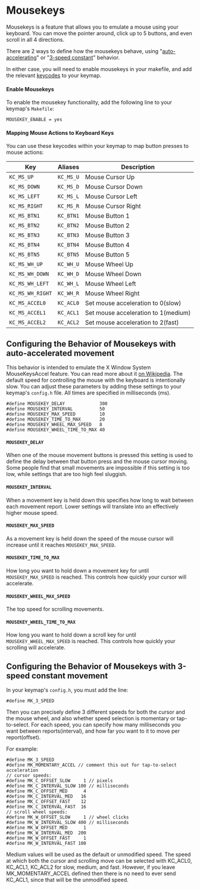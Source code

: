 # Mousekeys


Mousekeys is a feature that allows you to emulate a mouse using your keyboard. You can move the pointer around, click up to 5 buttons, and even scroll in all 4 directions.

There are 2 ways to define how the mousekeys behave, using "[auto-accelerating](#configuring-the-behavior-of-mousekeys-with-auto-accelerated-movement)" or "[3-speed constant](#configuring-the-behavior-of-mousekeys-with-3-speed-constant-movement)" behavior.

In either case, you will need to enable mousekeys in your makefile,
and add the relevant [keycodes](#mapping-mouse-actions-to-keyboard-keys) to your keymap.

#### Enable Mousekeys

To enable the mousekey functionality, add the following line to your keymap's `Makefile`:

```
MOUSEKEY_ENABLE = yes
```

#### Mapping Mouse Actions to Keyboard Keys

You can use these keycodes within your keymap to map button presses to mouse actions:

|Key             |Aliases  |Description                        |
|----------------|---------|-----------------------------------|
|`KC_MS_UP`      |`KC_MS_U`|Mouse Cursor Up                    |
|`KC_MS_DOWN`    |`KC_MS_D`|Mouse Cursor Down                  |
|`KC_MS_LEFT`    |`KC_MS_L`|Mouse Cursor Left                  |
|`KC_MS_RIGHT`   |`KC_MS_R`|Mouse Cursor Right                 |
|`KC_MS_BTN1`    |`KC_BTN1`|Mouse Button 1                     |
|`KC_MS_BTN2`    |`KC_BTN2`|Mouse Button 2                     |
|`KC_MS_BTN3`    |`KC_BTN3`|Mouse Button 3                     |
|`KC_MS_BTN4`    |`KC_BTN4`|Mouse Button 4                     |
|`KC_MS_BTN5`    |`KC_BTN5`|Mouse Button 5                     |
|`KC_MS_WH_UP`   |`KC_WH_U`|Mouse Wheel Up                     |
|`KC_MS_WH_DOWN` |`KC_WH_D`|Mouse Wheel Down                   |
|`KC_MS_WH_LEFT` |`KC_WH_L`|Mouse Wheel Left                   |
|`KC_MS_WH_RIGHT`|`KC_WH_R`|Mouse Wheel Right                  |
|`KC_MS_ACCEL0`  |`KC_ACL0`|Set mouse acceleration to 0(slow)  |
|`KC_MS_ACCEL1`  |`KC_ACL1`|Set mouse acceleration to 1(medium)|
|`KC_MS_ACCEL2`  |`KC_ACL2`|Set mouse acceleration to 2(fast)  |


## Configuring the Behavior of Mousekeys with auto-accelerated movement

This behavior is intended to emulate the X Window System MouseKeysAccel feature. You can read more about it [on Wikipedia](https://en.wikipedia.org/wiki/Mouse_keys).
The default speed for controlling the mouse with the keyboard is intentionally slow. You can adjust these parameters by adding these settings to your keymap's `config.h` file. All times are specified in milliseconds (ms).

```
#define MOUSEKEY_DELAY             300
#define MOUSEKEY_INTERVAL          50
#define MOUSEKEY_MAX_SPEED         10
#define MOUSEKEY_TIME_TO_MAX       20
#define MOUSEKEY_WHEEL_MAX_SPEED   8
#define MOUSEKEY_WHEEL_TIME_TO_MAX 40
```

#### `MOUSEKEY_DELAY`

When one of the mouse movement buttons is pressed this setting is used to define the delay between that button press and the mouse cursor moving. Some people find that small movements are impossible if this setting is too low, while settings that are too high feel sluggish.

#### `MOUSEKEY_INTERVAL`

When a movement key is held down this specifies how long to wait between each movement report. Lower settings will translate into an effectively higher mouse speed.

#### `MOUSEKEY_MAX_SPEED`

As a movement key is held down the speed of the mouse cursor will increase until it reaches `MOUSEKEY_MAX_SPEED`.

#### `MOUSEKEY_TIME_TO_MAX`

How long you want to hold down a movement key for until `MOUSEKEY_MAX_SPEED` is reached. This controls how quickly your cursor will accelerate.

#### `MOUSEKEY_WHEEL_MAX_SPEED`

The top speed for scrolling movements.

#### `MOUSEKEY_WHEEL_TIME_TO_MAX`

How long you want to hold down a scroll key for until `MOUSEKEY_WHEEL_MAX_SPEED` is reached. This controls how quickly your scrolling will accelerate.


## Configuring the Behavior of Mousekeys with 3-speed constant movement

In your keymap's `config.h`, you must add the line:
```
#define MK_3_SPEED
```
Then you can precisely define 3 different speeds for both the cursor and the mouse wheel, and also whether speed selection is momentary or tap-to-select.
For each speed, you can specify how many milliseconds you want between reports(interval), and how far you want to it to move per report(offset).

For example:

```
#define MK_3_SPEED
#define MK_MOMENTARY_ACCEL // comment this out for tap-to-select acceleration
// cursor speeds:
#define MK_C_OFFSET_SLOW     1 // pixels
#define MK_C_INTERVAL_SLOW 100 // milliseconds
#define MK_C_OFFSET_MED      4
#define MK_C_INTERVAL_MED   16
#define MK_C_OFFSET_FAST    12
#define MK_C_INTERVAL_FAST  16
// scroll wheel speeds:
#define MK_W_OFFSET_SLOW     1 // wheel clicks
#define MK_W_INTERVAL_SLOW 400 // milliseconds
#define MK_W_OFFSET_MED      1
#define MK_W_INTERVAL_MED  200
#define MK_W_OFFSET_FAST     1
#define MK_W_INTERVAL_FAST 100
```

Medium values will be used as the default or unmodified speed.
The speed at which both the cursor and scrolling move can be selected with KC_ACL0, KC_ACL1, KC_ACL2 for slow, medium, and fast. However, if you leave MK_MOMENTARY_ACCEL defined then there is no need to ever send KC_ACL1, since that will be the unmodified speed.
